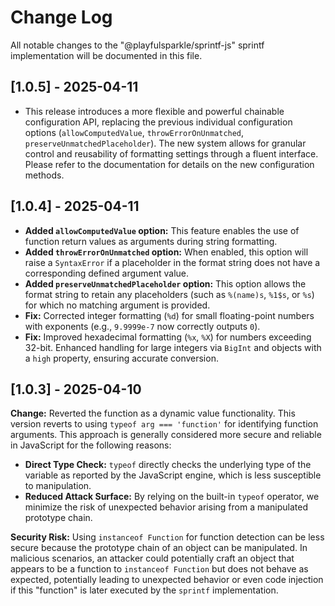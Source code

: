# Change Log

All notable changes to the "@playfulsparkle/sprintf-js" sprintf implementation will be documented in this file.

## [1.0.5] - 2025-04-11

* This release introduces a more flexible and powerful chainable configuration API, replacing the previous individual configuration options (`allowComputedValue`, `throwErrorOnUnmatched`, `preserveUnmatchedPlaceholder`). The new system allows for granular control and reusability of formatting settings through a fluent interface. Please refer to the documentation for details on the new configuration methods.

## [1.0.4] - 2025-04-11

* **Added `allowComputedValue` option:** This feature enables the use of function return values as arguments during string formatting.
* **Added `throwErrorOnUnmatched` option:** When enabled, this option will raise a `SyntaxError` if a placeholder in the format string does not have a corresponding defined argument value.
* **Added `preserveUnmatchedPlaceholder` option:** This option allows the format string to retain any placeholders (such as `%(name)s`, `%1$s`, or `%s`) for which no matching argument is provided.
* **Fix:** Corrected integer formatting (`%d`) for small floating-point numbers with exponents (e.g., `9.9999e-7` now correctly outputs `0`).
* **Fix:** Improved hexadecimal formatting (`%x`, `%X`) for numbers exceeding 32-bit. Enhanced handling for large integers via `BigInt` and objects with a `high` property, ensuring accurate conversion.

## [1.0.3] - 2025-04-10

**Change:** Reverted the function as a dynamic value functionality. This version reverts to using `typeof arg === 'function'` for identifying function arguments. This approach is generally considered more secure and reliable in JavaScript for the following reasons:

* **Direct Type Check:** `typeof` directly checks the underlying type of the variable as reported by the JavaScript engine, which is less susceptible to manipulation.
* **Reduced Attack Surface:** By relying on the built-in `typeof` operator, we minimize the risk of unexpected behavior arising from a manipulated prototype chain.

**Security Risk:** Using `instanceof Function` for function detection can be less secure because the prototype chain of an object can be manipulated. In malicious scenarios, an attacker could potentially craft an object that appears to be a function to `instanceof Function` but does not behave as expected, potentially leading to unexpected behavior or even code injection if this "function" is later executed by the `sprintf` implementation.
